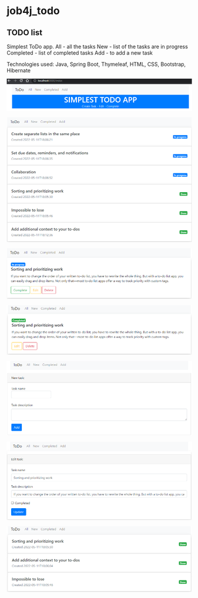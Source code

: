 # job4j_todo

## TODO list

Simplest ToDo app.
All - all the tasks
New - list of the tasks are in progress
Completed - list of completed tasks
Add - to add a new task

Technologies used: Java, Spring Boot, Thymeleaf, HTML, CSS, Bootstrap, Hibernate

![alt text](src/main/resources/static/screenshots/splashscreen.png "Main page")

![alt text](/src/main/resources/static/screenshots/alltasks.png "All tasks page")

![alt text](src/main/resources/static/screenshots/detailedtask.png "Details of task")

![alt text](src/main/resources/static/screenshots/completedtask.png "Details of task completed")

![alt text](src/main/resources/static/screenshots/addtask.png "Add new task")

![alt text](src/main/resources/static/screenshots/edittask.png "Edit task page")

![alt text](src/main/resources/static/screenshots/completedtasks.png "List of completed tasks")
